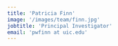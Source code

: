 ```yaml
---
title: 'Patricia Finn'
image: '/images/team/finn.jpg'
jobtitle: 'Principal Investigator'
email: 'pwfinn at uic.edu'
---
```


